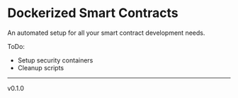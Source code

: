 # Dockerized Smart Contracts
An automated setup for all your smart contract development needs.

ToDo:
- Setup security containers
- Cleanup scripts
---
v0.1.0
